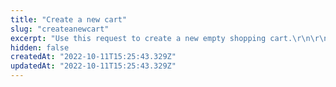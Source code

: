 ```yaml
---
title: "Create a new cart"
slug: "createanewcart"
excerpt: "Use this request to create a new empty shopping cart.\r\n\r\nThe [orderForm](https://developers.vtex.com/vtex-rest-api/reference/checkout-api-overview) is the data structure which represents a shopping cart and contains all information pertaining to it. Hence, the `orderFormId` obtained in response is the identification code of the newly created cart.\n\r\n\r> This request has a time out of 45 seconds."
hidden: false
createdAt: "2022-10-11T15:25:43.329Z"
updatedAt: "2022-10-11T15:25:43.329Z"
---
```

